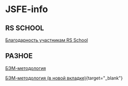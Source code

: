 # JSFE-info

## RS SCHOOL ##
[Благодарность участникам RS School](https://app.rs.school/gratitude)

## РАЗНОЕ ##
[БЭМ-методология](https://ru.bem.info/methodology/)

[БЭМ-методология (в новой вкладке)]([http://example.com](https://ru.bem.info/methodology/)https://ru.bem.info/methodology/){target="_blank"}
